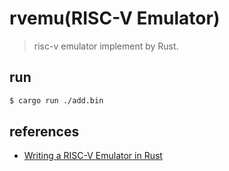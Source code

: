 # rvemu(RISC-V Emulator)

> risc-v emulator implement by Rust.

## run

```sh
$ cargo run ./add.bin
```

## references

- [Writing a RISC-V Emulator in Rust](https://book.rvemu.app/index.html)
